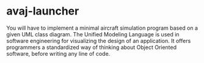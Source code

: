 # avaj-launcher
You will have to implement a minimal aircraft simulation program based on a given UML class diagram. The Unified Modeling Language is used in software engineering for visualizing the design of an application. It offers programmers a standardized way of thinking about Object Oriented software, before writing any line of code.
